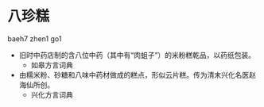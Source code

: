 



# 八珍糕
baeh7 zhen1 go1
+ 旧时中药店制的含八位中药（其中有“肉蛆子”）的米粉糕乾品，以药纸包装。
  * 如皋方言词典
+ 由糯米粉、砂糖和八味中药材做成的糕点，形似云片糕。传为清末兴化名医赵海仙所创。
  * 兴化方言词典
